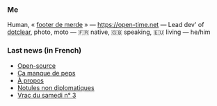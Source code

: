 ### Me

Human, « [footer de merde](https://open-time.net/post/2013/07/17/La-veritable-histoire-du-Footer-de-merde-) » — https://open-time.net — Lead dev' of [dotclear](https://git.dotclear.org/dev/dotclear), photo, moto — 🇫🇷 native, 🇬🇧 speaking, 🇪🇺 living — he/him

### Last news (in French)

<!-- BLOG-POST-LIST:START -->
- [Open-source](https://open-time.net/post/2022/03/23/Open-source)
- [Ça manque de peps](https://open-time.net/post/2022/03/22/Ca-manque-de-peps)
- [À propos](https://open-time.net/post/2022/03/21/A-propos)
- [Notules non diplomatiques](https://open-time.net/post/2022/03/20/Notules-non-diplomatiques)
- [Vrac du samedi n° 3](https://open-time.net/post/2022/03/19/Vrac-du-samedi-n-3)
<!-- BLOG-POST-LIST:END -->
